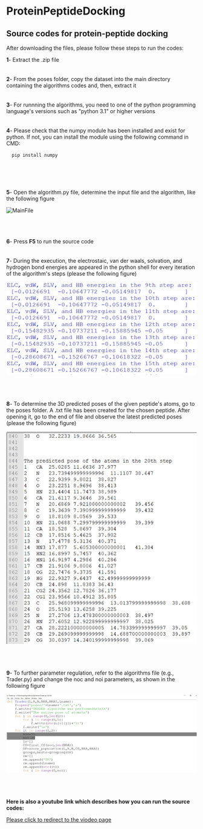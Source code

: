 # ProteinPeptideDocking
## Source codes for protein-peptide docking

After downloading the files, please follow these steps to run the codes:

  **1**- Extract the .zip file
  <br/><br/><br/>
  **2**- From the poses folder, copy the dataset into the main directory containing the algorithms codes and, then, extract it
  <br/><br/><br/>
  **3**- For runnning the algorithms, you need to one of the python programming language's versions such as "python 3.1" or higher versions
  <br/><br/><br/>
  **4**- Please check that the numpy module has been installed and exist for python. If not, you can install the module using the following command in CMD:
  
      pip install numpy
  <br/><br/><br/>   
  **5**- Open the algorithm.py file, determine the input file and the algorithm, like the following figure
      
![MainFile](https://user-images.githubusercontent.com/83264279/121524377-7cf85580-ca0c-11eb-84ac-e8893880dad7.jpg)

  <br/><br/><br/>
  **6**- Press **F5** to run the source code
  <br/><br/><br/>
  **7**- During the execution, the electrostaic, van der waals, solvation, and hydrogen bond energies are appeared in the python shell for every iteration of the algorithm's steps (please the following figure)
  
<img src="https://github.com/MasoudiYosef/ProteinPeptideDocking/blob/1d45259f58d900d117201792cdb1e5ec0dd7455a/Help.jpg?raw=true">
 
  <br/><br/><br/>
  **8**- To determine the 3D predicted poses of the given peptide's atoms, go to the poses folder. A .txt file has been created for the chosen peptide. After opening it, go to the end of file and observe the latest predicted poses (please the following figure)
  
<img src="https://github.com/MasoudiYosef/ProteinPeptideDocking/blob/main/Help1.jpg">

  <br/><br/><br/>
  **9**- To further parameter regulation, refer to the algorithms file (e.g., Trader.py) and change the noc and noi parameters, as shown in the following figure
  
<img src="https://github.com/MasoudiYosef/ProteinPeptideDocking/blob/main/Help2.jpg">

 <br/><br/><br/> 
**Here is also a youtube link which describes how you can run the source codes:**
 
<a href="https://youtu.be/CPCUYPhJOe4"> Please click to redirect to the viodeo page </a>
